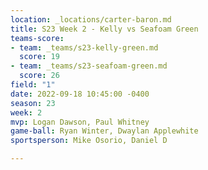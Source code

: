 ```yaml
---
location: _locations/carter-baron.md
title: S23 Week 2 - Kelly vs Seafoam Green
teams-score:
- team: _teams/s23-kelly-green.md
  score: 19
- team: _teams/s23-seafoam-green.md
  score: 26
field: "1"
date: 2022-09-18 10:45:00 -0400
season: 23
week: 2
mvp: Logan Dawson, Paul Whitney
game-ball: Ryan Winter, Dwaylan Applewhite
sportsperson: Mike Osorio, Daniel D

---
```

